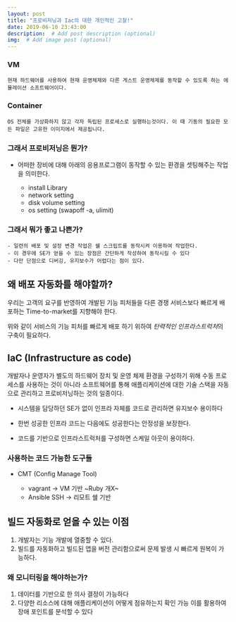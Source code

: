 ```yaml
---
layout: post
title: "프로비저닝과 Iac의 대한 개인적인 고찰!"
date: 2019-06-10 23:43:00
description:  # Add post description (optional)
img:  # Add image post (optional)
---
```


### VM
    현재 하드웨어를 사용하여 현재 운영체제와 다른 게스트 운영체제를 동작할 수 있도록 하는 에뮬레이션 소프트웨어이다.

### Container

    OS 전체를 가상화하지 않고 각자 독립된 프로세스로 실행하는것이다. 이 때 기동의 필요한 모든 파일은 고유한 이미지에서 제공됩니다.

### 그래서 프로비저닝은 뭔가?

- 어떠한 장비에 대해 아래의 응용프로그램이 동작할 수 있는 환경을 셋팅해주는 작업을 의미한다.
    
    - install Library
    - network setting
    - disk volume setting
    - os setting (swapoff -a, ulimit)

### 그래서 뭐가 좋고 나쁜가?

    - 일련의 배포 및 설정 변경 작업은 쉘 스크립트를 동작시켜 이용하여 작업한다.
    - 이 경우에 SE가 얻을 수 있는 장점은 간단하게 작성하여 동작시킬 수 있다
    - 다만 단점으로 디버깅, 유지보수가 어렵다는 점이 있다.


## 왜 배포 자동화를 해야할까?

우리는 고객의 요구를 반영하여 개발된 기능 피처들을 다른 경쟁 서비스보다 빠르게 배포하는 Time-to-market를 지향해야 한다.

위와 같이 서비스의 기능 피처를 빠르게 배포 하기 위하여 *탄력적인 인프라스트럭처*의 구축이 필요하다.

## IaC (Infrastructure as code)

개발자나 운영자가 별도의 하드웨어 장치 및 운영 체제 환경을 구성하기 위해 수동 프로세스를 사용하는 것이 아니라 소프트웨어를 통해 애플리케이션에 대한 기술 스택을 자동으로 관리하고 프로비저닝하는 것의 일종이다.

- 시스템을 담당하던 SE가 없이 인프라 자체를 코드로 관리하면 유지보수 용이하다

- 한번 성공한 인프라 코드는 다음에도 성공한다는 안정성을 보장한다.

- 코드를 기반으로 인프라스트럭처를 구성하면 스케일 아웃이 용이하다.

### 사용하는 코드 가능한 도구들
- CMT (Config Manage Tool)

    - vagrant -> VM 기반 ~Ruby 개X~
    - Ansible  SSH -> 리모트 쉘 기반


## 빌드 자동화로 얻을 수 있는 이점

1. 개발자는 기능 개발에 열중할 수 있다.
2. 빌드를 자동화하고 빌드된 앱을 버전 관리함으로써 문제 발생 시 빠르게 원복이 가능하다.

### 왜 모니터링을 해야하는가?

1. 데이터를 기반으로 한 의사 결정이 가능하다
2. 다양한 리소스에 대해 애플리케이션이 어떻게 점유하는지 확인 가능 이를 활용하여 장애 포인트를 분석할 수 있다
